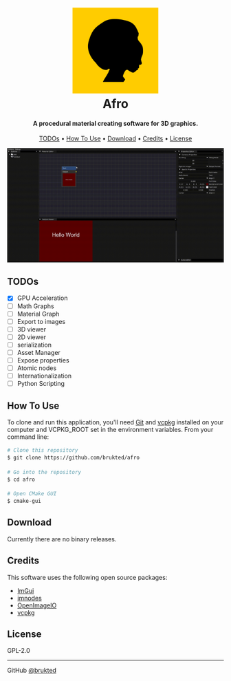<h1 align="center">
  <br>
  <img src="https://github.com/brukted/afro/blob/68a05f3d95421f5e0a76ff3aaade3f8a844fe62e/docs/icon.png?raw=true" width=200>
  <br>
  Afro
  <br>
</h1>

<h4 align="center">A procedural material creating software for 3D graphics.</h4>

<p align="center">
  <a href="#TODOs">TODOs</a> •
  <a href="#how-to-use">How To Use</a> •
  <a href="#download">Download</a> •
  <a href="#credits">Credits</a> •
  <a href="#license">License</a>
</p>

![screenshot](https://github.com/brukted/afro/blob/main/docs/screencast.gif?raw=true)

## TODOs

- [x] GPU Acceleration
- [ ] Math Graphs
- [ ] Material Graph
- [ ] Export to images
- [ ] 3D viewer
- [ ] 2D viewer
- [ ] serialization
- [ ] Asset Manager
- [ ] Expose properties
- [ ] Atomic nodes
- [ ] Internationalization
- [ ] Python Scripting

## How To Use

To clone and run this application, you'll need [Git](https://git-scm.com) and [vcpkg](https://github.com/microsoft/vcpkg) installed on your computer and VCPKG_ROOT set in the environment variables. From your command line:

```bash
# Clone this repository
$ git clone https://github.com/brukted/afro

# Go into the repository
$ cd afro

# Open CMake GUI
$ cmake-gui
```

## Download

Currently there are no binary releases.

## Credits

This software uses the following open source packages:

- [ImGui](https://github.com/ocornut/imgui)
- [imnodes](https://github.com/Nelarius/imnodes)
- [OpenImageIO](https://github.com/OpenImageIO/oiio)
- [vcpkg](https://github.com/microsoft/vcpkg)

## License

GPL-2.0

---

GitHub [@brukted](https://github.com/brukted)
